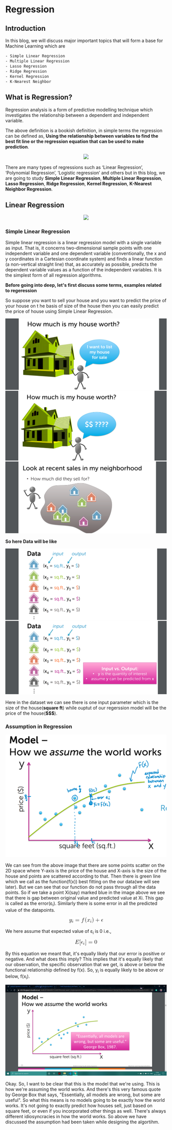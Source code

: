 # Regression

## Introduction
In this blog, we will discuss major important topics that will form a base for Machine Learning which are 
    
    - Simple Linear Regression 
    - Multiple Linear Regression
    - Lasso Regression
    - Ridge Regression
    - Kernel Regression
    - K-Nearest Neighbor

## What is Regression?

Regression analysis is a form of predictive modelling technique which investigates the relationship between a dependent
and independent variable.

The above definition is a bookish definition, in simple terms the regression can be defined as, **Using the relationship between
variables to find the best fit line or the regression equation that can be used to make prediction**.


<p align="center">
  <img src = "https://miro.medium.com/max/2705/1*KwdVLH5e_P9h8hEzeIPnTg.png"/>
</p>

There are many types of regressions such as ‘Linear Regression’, ‘Polynomial Regression’, ‘Logistic regression’ and others but
in this blog, we are going to study **Simple Linear Regression**, **Multiple Linear Regression**, **Lasso Regression**, **Ridge Regression**, **Kernel Regression**, **K-Nearest Neighbor Regression**.

## Linear Regression

<p align="center">
  <img src = "https://miro.medium.com/max/2400/1*JYeCWrkWtN_iseYlbW79Xw.png"/>
</p>







### Simple Linear Regression

Simple linear regression is a linear regression model with a single variable as input. That is, it concerns two-dimensional sample points with one independent variable and one dependent variable (conventionally, the x and y coordinates in a Cartesian coordinate system) and finds a linear function (a non-vertical straight line) that, as accurately as possible, predicts the dependent variable values as a function of the independent variables.
It is the simplest form of all regression algorithms.





**Before going into deep, let's first discuss some terms, examples related to regeression**

So suppose you want to sell your house and you want to predict the price of your house on t he basis of size of the house then you can easily predict the price of house using Simple Linear Regression.

<p align="center">
  <img src = "https://github.com/kampaitees/Linear-Regression/blob/master/Images/2019-12-18.png"/>
  <img src = "https://github.com/kampaitees/Linear-Regression/blob/master/Images/2019-12-18%20(1).png"/>
  <img src = "https://github.com/kampaitees/Linear-Regression/blob/master/Images/2019-12-18%20(2).png"/>
</p>








**So here Data will be like**

<p align="center">
  <img src = "https://github.com/kampaitees/Linear-Regression/blob/master/Images/2019-12-18%20(3).png"/>
  <img src = "https://github.com/kampaitees/Linear-Regression/blob/master/Images/2019-12-18%20(4).png"/>
</p>
 


Here in the dataset we can see there is one input parameter which is the size of the house(**square ft**) while ouptut of our regerssion model will be the price of the house(**$$$**).





### Assumption in Regression


<p align="center">
  <img src = "https://github.com/kampaitees/Linear-Regression/blob/master/Images/2019-12-18%20(5).png"/>
</p>


We can see from the above image that there are some points scatter on the 2D space where Y-axis is the price of the house and X-axis is the size of the house and points are scattered according to that. Then there is green line which we call as the function(f(x)) best fitting on the our data(we will see later). But we can see that our function do not pass through all the data points. So if we take a point Xi(say) marked blue in the image above we see that there is gap between original value and predicted value at Xi. This gap is called as the error(&epsilon;<sub>i</sub>).
Similarly there is some error in all the predicted value of the datapoints.

<p align="center">
  <img src = "https://github.com/kampaitees/Linear-Regression/blob/master/Images/CodeCogsEqn.gif"/>
</p>

 
We here assume that expected value of &epsilon;<sub>i</sub> is 0 i.e.,


<p align="center">
  <img src = "https://github.com/kampaitees/Linear-Regression/blob/master/Images/CodeCogsEqn%20(1).gif"/>
</p>



By this equation we meant that, it's equally likely that our error is positive or negative. And what does this imply? This implies that it's equally likely that our observation, the specific observation that we get, is above or below the functional relationship defined by f(x). So, y<sub>i</sub> is equally likely to be above or below, f(x<sub>i</sub>).



<p align="center">
  <img src = "https://github.com/kampaitees/Linear-Regression/blob/master/Images/2019-12-18%20(6).png"/>
</p>



Okay. So, I want to be clear that this is the model that we're using. This is how we're assuming the world works. And there's this very famous quote by George Box that says, "Essentially, all models are wrong, but some are useful". So what this means is no models going to be exactly how the world works. It's not going to exactly predict how houses sell, just based on square feet, or even if you incorporated other things as well. There's always different idiosyncracies in how the world works.
So above we have discussed the assumption had been taken while designing the algortihm.

